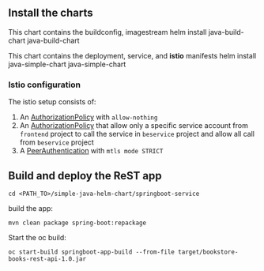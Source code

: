 ## Install the charts

This chart contains the buildconfig, imagestream
    helm install java-build-chart java-build-chart

This chart contains the deployment, service, and **istio** manifests
    helm install java-simple-chart java-simple-chart

### Istio configuration

The istio setup consists of:

1. An [AuthorizationPolicy](../../tree/main/setup-beservices/simple-java-helm-chart/java-simple-chart/templates/istio/allow-nothing.yaml) with ```allow-nothing```
2. An [AuthorizationPolicy](../../tree/main/setup-beservices/simple-java-helm-chart/java-simple-chart/templates/istio/authorization-caller.yaml) that allow only a specific service account from ```frontend``` project to call the service in ```beservice``` project and allow all call from ```beservice``` project
3. A [PeerAuthentication](../../tree/main/setup-beservices/simple-java-helm-chart/java-simple-chart/templates/istio/istio-peer-auth.yaml) with ```mtls mode STRICT```

## Build and deploy the ReST app

    cd <PATH_TO>/simple-java-helm-chart/springboot-service

build the app:

    mvn clean package spring-boot:repackage

Start the oc build:
  
    oc start-build springboot-app-build --from-file target/bookstore-books-rest-api-1.0.jar
